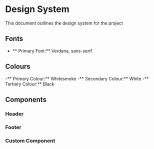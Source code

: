 # Design System

This document outlines the design system for the project

## Fonts
- ** Primary Font:** Verdana, sans-serif

## Colours

-** Primary Colour:** Whitesmoke
-** Secondary Colour:** White
-** Tertiary  Colour:** Black

## Components

### Header

### Footer

### Custom Component



